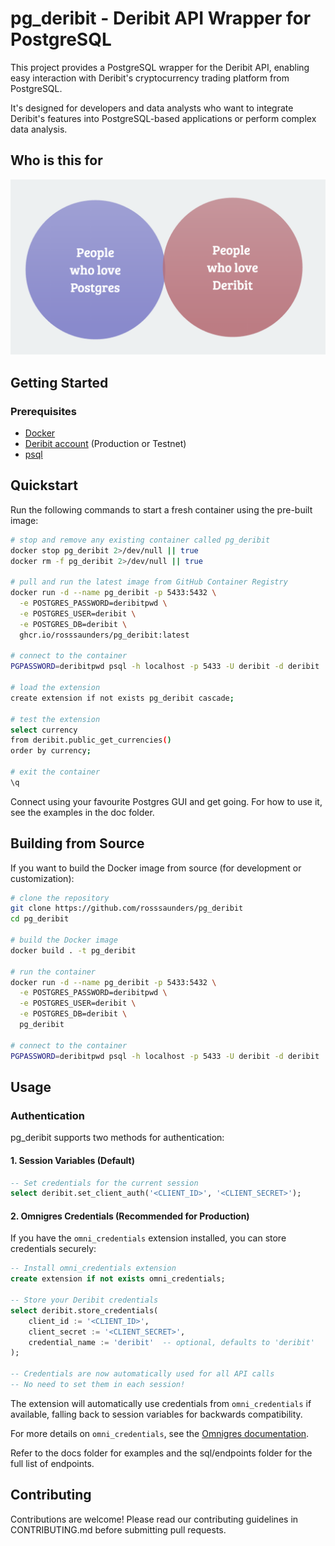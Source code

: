 # pg_deribit - Deribit API Wrapper for PostgreSQL

This project provides a PostgreSQL wrapper for the Deribit API, enabling easy interaction with Deribit's cryptocurrency trading platform from PostgreSQL.

It's designed for developers and data analysts who want to integrate Deribit's features into PostgreSQL-based applications or perform complex data analysis.

## Who is this for

![Who is this for](whoisthisfor.png)

## Getting Started

### Prerequisites

- [Docker](https://www.docker.com/)
- [Deribit account](https://www.deribit.com/) (Production or Testnet)
- [psql](https://www.postgresql.org/docs/current/app-psql.html)

## Quickstart

Run the following commands to start a fresh container using the pre-built image:

```bash
# stop and remove any existing container called pg_deribit
docker stop pg_deribit 2>/dev/null || true
docker rm -f pg_deribit 2>/dev/null || true

# pull and run the latest image from GitHub Container Registry
docker run -d --name pg_deribit -p 5433:5432 \
  -e POSTGRES_PASSWORD=deribitpwd \
  -e POSTGRES_USER=deribit \
  -e POSTGRES_DB=deribit \
  ghcr.io/rosssaunders/pg_deribit:latest

# connect to the container
PGPASSWORD=deribitpwd psql -h localhost -p 5433 -U deribit -d deribit

# load the extension
create extension if not exists pg_deribit cascade;

# test the extension
select currency
from deribit.public_get_currencies()
order by currency;

# exit the container
\q
```

Connect using your favourite Postgres GUI and get going. For how to use it, see the examples in the doc folder.

## Building from Source

If you want to build the Docker image from source (for development or customization):

```bash
# clone the repository
git clone https://github.com/rosssaunders/pg_deribit
cd pg_deribit

# build the Docker image
docker build . -t pg_deribit

# run the container
docker run -d --name pg_deribit -p 5433:5432 \
  -e POSTGRES_PASSWORD=deribitpwd \
  -e POSTGRES_USER=deribit \
  -e POSTGRES_DB=deribit \
  pg_deribit

# connect to the container
PGPASSWORD=deribitpwd psql -h localhost -p 5433 -U deribit -d deribit
```

## Usage

### Authentication

pg_deribit supports two methods for authentication:

#### 1. Session Variables (Default)

```sql
-- Set credentials for the current session
select deribit.set_client_auth('<CLIENT_ID>', '<CLIENT_SECRET>');
```

#### 2. Omnigres Credentials (Recommended for Production)

If you have the `omni_credentials` extension installed, you can store credentials securely:

```sql
-- Install omni_credentials extension
create extension if not exists omni_credentials;

-- Store your Deribit credentials
select deribit.store_credentials(
    client_id := '<CLIENT_ID>',
    client_secret := '<CLIENT_SECRET>',
    credential_name := 'deribit'  -- optional, defaults to 'deribit'
);

-- Credentials are now automatically used for all API calls
-- No need to set them in each session!
```

The extension will automatically use credentials from `omni_credentials` if available, falling back to session variables for backwards compatibility.

For more details on `omni_credentials`, see the [Omnigres documentation](https://docs.omnigres.org/omni_credentials/credentials/).

Refer to the docs folder for examples and the sql/endpoints folder for the full list of endpoints.

## Contributing

Contributions are welcome! Please read our contributing guidelines in CONTRIBUTING.md before submitting pull requests.
